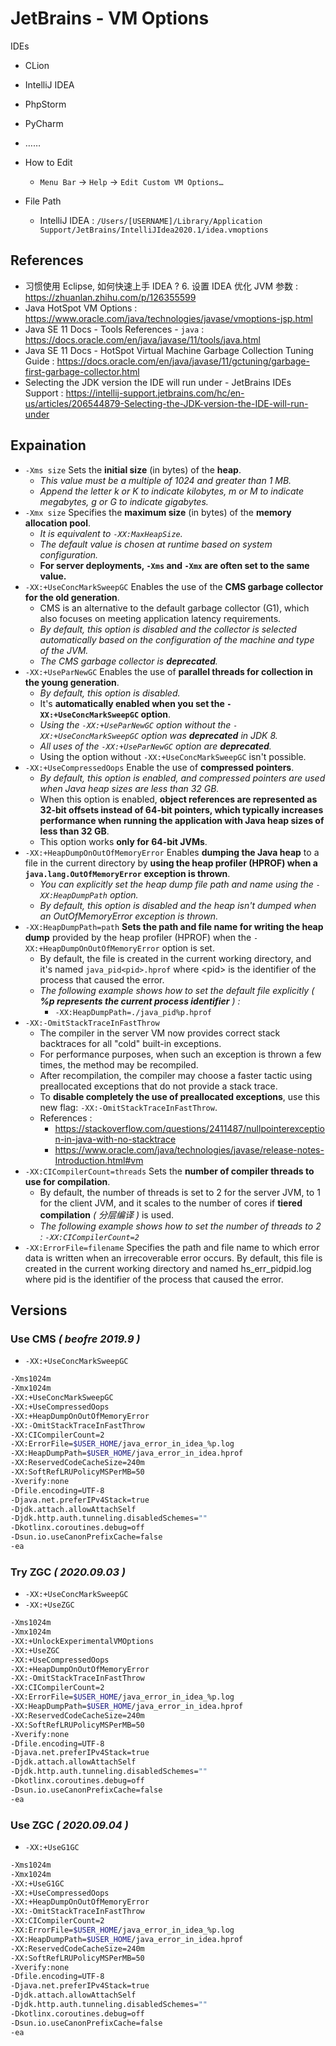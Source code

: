 # JetBrains - VM Options

IDEs

- CLion
- IntelliJ IDEA
- PhpStorm
- PyCharm
- ……

- How to Edit
    - `Menu Bar` → `Help` → `Edit Custom VM Options…`
- File Path
    - IntelliJ IDEA : `/Users/[USERNAME]/Library/Application Support/JetBrains/IntelliJIdea2020.1/idea.vmoptions`

## References

- 习惯使用 Eclipse, 如何快速上手 IDEA ? 6. 设置 IDEA 优化 JVM 参数 : https://zhuanlan.zhihu.com/p/126355599
- Java HotSpot VM Options : https://www.oracle.com/java/technologies/javase/vmoptions-jsp.html
- Java SE 11 Docs - Tools References - `java` : https://docs.oracle.com/en/java/javase/11/tools/java.html
- Java SE 11 Docs - HotSpot Virtual Machine Garbage Collection Tuning Guide : https://docs.oracle.com/en/java/javase/11/gctuning/garbage-first-garbage-collector.html
- Selecting the JDK version the IDE will run under - JetBrains IDEs Support : https://intellij-support.jetbrains.com/hc/en-us/articles/206544879-Selecting-the-JDK-version-the-IDE-will-run-under

## Expaination

- `-Xms size` Sets the **initial size** (in bytes) of the **heap**.
    - _This value must be a multiple of 1024 and greater than 1 MB._
    - _Append the letter k or K to indicate kilobytes, m or M to indicate megabytes, g or G to indicate gigabytes._
- `-Xmx size` Specifies the **maximum size** (in bytes) of the **memory allocation pool**.
    - _It is equivalent to `-XX:MaxHeapSize`._
    - _The default value is chosen at runtime based on system configuration._
    - **For server deployments, `-Xms` and `-Xmx` are often set to the same value.**
- `-XX:+UseConcMarkSweepGC` Enables the use of the **CMS garbage collector for the old generation**.
    - CMS is an alternative to the default garbage collector (G1), which also focuses on meeting application latency requirements.
    - _By default, this option is disabled and the collector is selected automatically based on the configuration of the machine and type of the JVM._
    - _The CMS garbage collector is **deprecated**._
- `-XX:+UseParNewGC` Enables the use of **parallel threads for collection in the young generation**.
    - _By default, this option is disabled._
    - It's **automatically enabled when you set the `-XX:+UseConcMarkSweepGC` option**.
    - _Using the `-XX:+UseParNewGC` option without the `-XX:+UseConcMarkSweepGC` option was **deprecated** in JDK 8._
    - _All uses of the `-XX:+UseParNewGC` option are **deprecated**._
    - Using the option without `-XX:+UseConcMarkSweepGC` isn't possible.
- `-XX:+UseCompressedOops` Enable the use of **compressed pointers**.
    - _By default, this option is enabled, and compressed pointers are used when Java heap sizes are less than 32 GB._
    - When this option is enabled, **object references are represented as 32-bit offsets instead of 64-bit pointers, which typically increases performance when running the application with Java heap sizes of less than 32 GB**.
    - This option works **only for 64-bit JVMs**.
- `-XX:+HeapDumpOnOutOfMemoryError` Enables **dumping the Java heap** to a file in the current directory by **using the heap profiler (HPROF) when a `java.lang.OutOfMemoryError` exception is thrown**.
    - _You can explicitly set the heap dump file path and name using the `-XX:HeapDumpPath` option._
    - _By default, this option is disabled and the heap isn't dumped when an OutOfMemoryError exception is thrown._
- `-XX:HeapDumpPath=path` **Sets the path and file name for writing the heap dump** provided by the heap profiler (HPROF) when the `-XX:+HeapDumpOnOutOfMemoryError` option is set.
    - By default, the file is created in the current working directory, and it's named `java_pid<pid>.hprof` where \<pid\> is the identifier of the process that caused the error.
    - _The following example shows how to set the default file explicitly ( **%p represents the current process identifier** ) :_
        - `-XX:HeapDumpPath=./java_pid%p.hprof`
- `-XX:-OmitStackTraceInFastThrow`
    - The compiler in the server VM now provides correct stack backtraces for all "cold" built-in exceptions.
    - For performance purposes, when such an exception is thrown a few times, the method may be recompiled.
    - After recompilation, the compiler may choose a faster tactic using preallocated exceptions that do not provide a stack trace.
    - To **disable completely the use of preallocated exceptions**, use this new flag: `-XX:-OmitStackTraceInFastThrow`.
    - References :
        - https://stackoverflow.com/questions/2411487/nullpointerexception-in-java-with-no-stacktrace
        - https://www.oracle.com/java/technologies/javase/release-notes-Introduction.html#vm
- `-XX:CICompilerCount=threads` Sets the **number of compiler threads to use for compilation**.
    - By default, the number of threads is set to 2 for the server JVM, to 1 for the client JVM, and it scales to the number of cores if **tiered compilation** _( 分层编译 )_ is used.
    - _The following example shows how to set the number of threads to 2 : `-XX:CICompilerCount=2`_
- `-XX:ErrorFile=filename`
Specifies the path and file name to which error data is written when an irrecoverable error occurs. By default, this file is created in the current working directory and named hs_err_pidpid.log where pid is the identifier of the process that caused the error.

## Versions

### Use CMS _( beofre 2019.9 )_

- `-XX:+UseConcMarkSweepGC`

```bash
-Xms1024m
-Xmx1024m
-XX:+UseConcMarkSweepGC
-XX:+UseCompressedOops
-XX:+HeapDumpOnOutOfMemoryError
-XX:-OmitStackTraceInFastThrow
-XX:CICompilerCount=2
-XX:ErrorFile=$USER_HOME/java_error_in_idea_%p.log
-XX:HeapDumpPath=$USER_HOME/java_error_in_idea.hprof
-XX:ReservedCodeCacheSize=240m
-XX:SoftRefLRUPolicyMSPerMB=50
-Xverify:none
-Dfile.encoding=UTF-8
-Djava.net.preferIPv4Stack=true
-Djdk.attach.allowAttachSelf
-Djdk.http.auth.tunneling.disabledSchemes=""
-Dkotlinx.coroutines.debug=off
-Dsun.io.useCanonPrefixCache=false
-ea
```

### Try ZGC _( 2020.09.03 )_

- `-XX:+UseConcMarkSweepGC`
- `-XX:+UseZGC`

```bash
-Xms1024m
-Xmx1024m
-XX:+UnlockExperimentalVMOptions
-XX:+UseZGC
-XX:+UseCompressedOops
-XX:+HeapDumpOnOutOfMemoryError
-XX:-OmitStackTraceInFastThrow
-XX:CICompilerCount=2
-XX:ErrorFile=$USER_HOME/java_error_in_idea_%p.log
-XX:HeapDumpPath=$USER_HOME/java_error_in_idea.hprof
-XX:ReservedCodeCacheSize=240m
-XX:SoftRefLRUPolicyMSPerMB=50
-Xverify:none
-Dfile.encoding=UTF-8
-Djava.net.preferIPv4Stack=true
-Djdk.attach.allowAttachSelf
-Djdk.http.auth.tunneling.disabledSchemes=""
-Dkotlinx.coroutines.debug=off
-Dsun.io.useCanonPrefixCache=false
-ea
```

### Use ZGC _( 2020.09.04 )_

- `-XX:+UseG1GC`

```bash
-Xms1024m
-Xmx1024m
-XX:+UseG1GC
-XX:+UseCompressedOops
-XX:+HeapDumpOnOutOfMemoryError
-XX:-OmitStackTraceInFastThrow
-XX:CICompilerCount=2
-XX:ErrorFile=$USER_HOME/java_error_in_idea_%p.log
-XX:HeapDumpPath=$USER_HOME/java_error_in_idea.hprof
-XX:ReservedCodeCacheSize=240m
-XX:SoftRefLRUPolicyMSPerMB=50
-Xverify:none
-Dfile.encoding=UTF-8
-Djava.net.preferIPv4Stack=true
-Djdk.attach.allowAttachSelf
-Djdk.http.auth.tunneling.disabledSchemes=""
-Dkotlinx.coroutines.debug=off
-Dsun.io.useCanonPrefixCache=false
-ea
```
